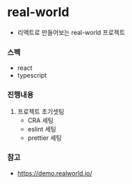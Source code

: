 # real-world

- 리액트로 만들어보는 real-world 프로젝트

### 스펙

- react
- typescript

### 진행내용

1. 프로젝트 초기셋팅
   - CRA 세팅
   - eslint 세팅
   - prettier 세팅

### 참고

- https://demo.realworld.io/
